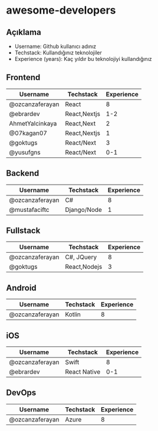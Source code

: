 # awesome-developers

## Açıklama

- Username: Github kullanıcı adınız
- Techstack: Kullandığınız teknolojiler
- Experience (years): Kaç yıldır bu teknolojiyi kullandığınız

## Frontend
| Username        | Techstack | Experience |
| --------------- | --------- | ---------- |
| @ozcanzaferayan | React     | 8          |
| @ebrardev       | React,Nextjs | 1-2     |
| AhmetYalcinkaya | React,Next | 2         |
| @07kagan07 | React,Nextjs     | 1        |
| @goktugs        | React/Next | 3         |
| @yusufgns       | React/Next| 0-1        |

## Backend

| Username        | Techstack | Experience |
| --------------- | --------- | ---------- |
| @ozcanzaferayan | C#        | 8          |
| @mustafaciftc   |Django/Node| 1          |
## Fullstack

| Username        | Techstack    | Experience |
| --------------- | ------------ | ---------- |
| @ozcanzaferayan | C#, JQuery   | 8          |
| @goktugs        | React,Nodejs | 3          |

## Android

| Username        | Techstack | Experience |
| --------------- | --------- | ---------- |
| @ozcanzaferayan | Kotlin    | 8          |

## iOS
| Username        | Techstack  | Experience |
| --------------- | ---------- | ---------- |
| @ozcanzaferayan | Swift      | 8          |
| @ebrardev       | React Native | 0-1      |

## DevOps
| Username        | Techstack  | Experience |
| --------------- | ---------- | ---------- |
| @ozcanzaferayan | Azure      | 8          |
